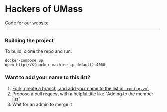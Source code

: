 # Hackers of UMass

Code for our website

---

### Building the project

To build, clone the repo and run:

```
docker-compose up
open http://$(docker-machine ip default):4000
```

### Want to add your name to this list?

1. [Fork, create a branch, and add your name to the list in `_config.yml`](https://github.com/hackers-of-umass/hackers-of-umass.github.io/edit/master/_config.yml)
2. Propose a pull request with a helpful title like "Adding <your name> to the member list"
3. Wait for an admin to merge it
